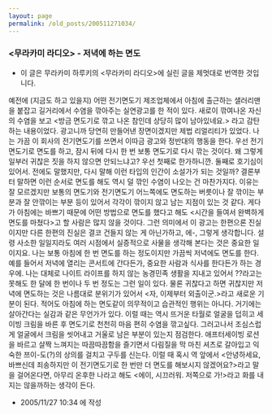```yaml
---
layout: page
permalink: /old_posts/200511271034/
---
```


### &lt;무라카미 라디오&gt; - 저녁에 하는 면도

* 이 글은 무라카미 하루키의 <무라카미 라디오>에 실린 글을 제멋대로 번역한 것입니다.

예전에 (지금도 하고 있을지) 어떤 전기면도기 제조업체에서 아침에 출근하는 샐러리맨을 붙잡고 길거리에서 수염을 깎아주는 실연광고를 한 적이 있다. 새로이 깎여나온 자신의 수염을 보고 <방금 면도기로 깎고 나온 참인데 상당히 많이 남아있네요.> 라고 감탄하는 내용이었다. 광고니까 당연히 만들어낸 장면이겠지만 제법 리얼리티가 있었다.
나는 가끔 이 회사의 전기면도기를 쓰면서 이따금 광고와 정반대의 행동을 한다. 우선 전기면도기로 면도를 하고, 잠시 뒤에 다시 한 번 보통 면도기로 다시 깎는 것이다. 왜 그렇게 일부러 귀찮은 짓을 하지 않으면 안되느냐고? 우선 첫째로 한가하니깐. 둘째로 호기심이 있어서. 전에도 말했지만, 다시 말해 이런 타입의 인간이 소설가가 되는 것일까?
결론부터 말하면 이런 순서로 면도를 해도 역시 덜 깎인 수염이 나오는 건 마찬가지다. 이유는 잘 모르겠지만 보통의 면도기와 전기면도기 어느쪽에도 면도하는 버릇이나 잘 깎이는 부분과 잘 안깎이는 부분 등이 있어서 각각이 깎이지 않고 남는 지점이 있는 것 같다. 게다가 아침에는 바쁘기 때문에 어떤 방법으로 면도를 했다고 해도 <시간을 들여서 완벽하게 면도를 마쳤다>고 할 사람은 많지 않을 것이다. 그런 의미에서 이 광고는 한편으론 진실이지만 다른 한편의 진실은 결코 건들지 않는 게 아닌가하고, 에-, 그렇게 생각합니다. 설령 사소한 일일지라도 여러 시점에서 실증적으로 사물을 생각해 본다는 것은 중요한 일이지요.
나는 보통 아침에 한 번 면도를 하는 정도이지만 가끔씩 저녁에도 면도를 한다. 예를 들어서 저녁에 열리는 콘서트에 간다든가, 중요한 사람과 식사를 한다든가 하는 경우에. 나는 대체로 나이트 라이프를 하지 않는 농경민족 생활을 지내고 있어서 ??라고는 못해도 한 달에 한 번이나 두 번 정도는 그런 일이 있다. 물론 귀찮다고 하면 귀찮지만 저녁에 면도하는 것은 나름대로 분위기가 있어서 <자, 이제부터 외출이군.>라고 새로운 기분이 된다. 적어도 아침에 하는 면도같이 의무적이고 습관적인 행위는 아니다. 거기에는 살아간다는 실감과 같은 무언가가 있다.
이럴 때는 역시 뜨거운 타월로 얼굴을 덥히고 세이빙 크림을 바른 후 면도기로 천천히 마음 편히 수염을 깎고싶다. 그러고나서 조심스럽게 얼굴에서 크림을 씻어내고 거울로 남은 부분이 있는지 점검한다. 애프터세이빙 로션을 바르고 살짝 느껴지는 따끔따끔함을 즐기면서 다림질을 막 마친 셔츠로 갈아입고 익숙한 쯔이-도(?)의 상의를 걸치고 구두를 신는다. 이럴 때 혹시 역 앞에서 <안녕하세요, 바쁘신데 죄송하지만 이 전기면도기로 한 번만 더 면도를 해보시지 않겠어요?>라고 말을 걸어온다면, 아무리 온후한 나라고 해도 <에이, 시끄러워. 저쪽으로 가!>라고 화를 내지는 않을까하는 생각이 든다. 
       


- 2005/11/27 10:34 에 작성